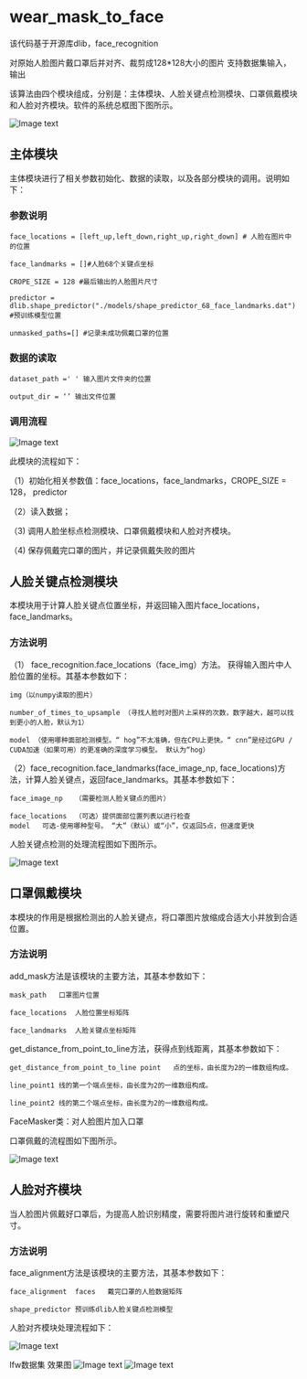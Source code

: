 # wear_mask_to_face
该代码基于开源库dlib，face_recognition

对原始人脸图片戴口罩后并对齐、裁剪成128*128大小的图片
支持数据集输入，输出

该算法由四个模块组成，分别是：主体模块、人脸关键点检测模块、口罩佩戴模块和人脸对齐模块。软件的系统总框图下图所示。

![Image text](https://github.com/Amoswish/wear_mask_to_face/blob/master/img/fig1.png)


## 主体模块
主体模块进行了相关参数初始化、数据的读取，以及各部分模块的调用。说明如下：

### 参数说明

    face_locations = [left_up,left_down,right_up,right_down] # 人脸在图片中的位置

    face_landmarks = []#人脸68个关键点坐标

    CROPE_SIZE = 128 #最后输出的人脸图片尺寸

    predictor = dlib.shape_predictor("./models/shape_predictor_68_face_landmarks.dat") #预训练模型位置

    unmasked_paths=[] #记录未成功佩戴口罩的位置
### 数据的读取

    dataset_path =' ' 输入图片文件夹的位置

    output_dir = ‘’ 输出文件位置

### 调用流程

 ![Image text](https://github.com/Amoswish/wear_mask_to_face/blob/master/img/fig2.png)


此模块的流程如下：

（1）初始化相关参数值：face_locations，face_landmarks，CROPE_SIZE = 128，
predictor

（2）读入数据；

（3) 调用人脸坐标点检测模块、口罩佩戴模块和人脸对齐模块。 

（4) 保存佩戴完口罩的图片，并记录佩戴失败的图片

## 人脸关键点检测模块
本模块用于计算人脸关键点位置坐标，并返回输入图片face_locations，face_landmarks。

### 方法说明
（1）	face_recognition.face_locations（face_img）方法。
    获得输入图片中人脸位置的坐标。其基本参数如下：

    img（以numpy读取的图片）

	number_of_times_to_upsample	（寻找人脸时对图片上采样的次数，数字越大，越可以找到更小的人脸，默认为1）

	model （使用哪种面部检测模型。“ hog”不太准确，但在CPU上更快。“ cnn”是经过GPU / CUDA加速（如果可用）的更准确的深度学习模型。 默认为“hog）

（2）face_recognition.face_landmarks(face_image_np, face_locations)方法，计算人脸关键点，返回face_landmarks。其基本参数如下：

    face_image_np	（需要检测人脸关键点的图片）

    face_locations	（可选）提供面部位置列表以进行检查
    model	可选-使用哪种型号。 “大”（默认）或“小”，仅返回5点，但速度更快

人脸关键点检测的处理流程图如下图所示。

 ![Image text](https://github.com/Amoswish/wear_mask_to_face/blob/master/img/fig3.png)

## 口罩佩戴模块
本模块的作用是根据检测出的人脸关键点，将口罩图片放缩成合适大小并放到合适位置。
### 方法说明
add_mask方法是该模块的主要方法，其基本参数如下：
 
    mask_path	口罩图片位置
     
	face_locations	人脸位置坐标矩阵

	face_landmarks	人脸关键点坐标矩阵

get_distance_from_point_to_line方法，获得点到线距离，其基本参数如下：
 
    get_distance_from_point_to_line	point	点的坐标，由长度为2的一维数组构成。
 
	line_point1	线的第一个端点坐标，由长度为2的一维数组构成。
     
	line_point2	线的第二个端点坐标，由长度为2的一维数组构成。

FaceMasker类：对人脸图片加入口罩

口罩佩戴的流程图如下图所示。

 ![Image text](https://github.com/Amoswish/wear_mask_to_face/blob/master/img/fig4.png)

## 人脸对齐模块
当人脸图片佩戴好口罩后，为提高人脸识别精度，需要将图片进行旋转和重塑尺寸。
### 方法说明
face_alignment方法是该模块的主要方法，其基本参数如下：

    face_alignment	faces	戴完口罩的人脸数据矩阵

    shape_predictor	预训练dlib人脸关键点检测模型

人脸对齐模块处理流程如下：

 ![Image text](https://github.com/Amoswish/wear_mask_to_face/blob/master/img/fig5.png)

lfw数据集 效果图
![Image text](https://github.com/Amoswish/wear_mask_to_face/blob/master/img/1.jpg)
![Image text](https://github.com/Amoswish/wear_mask_to_face/blob/master/img/2.jpg)
